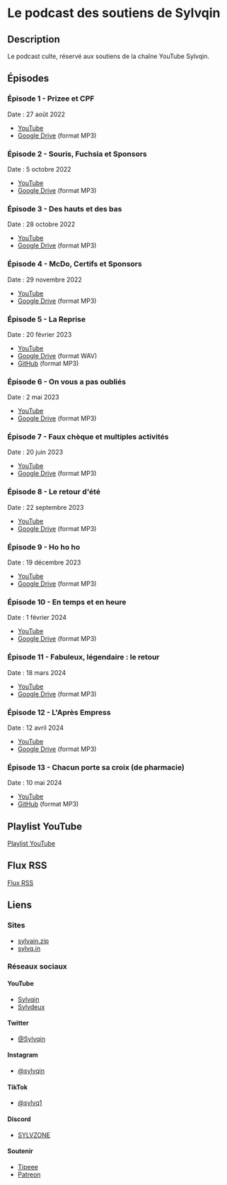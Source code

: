 # Le podcast des soutiens de Sylvqin

## Description

Le podcast culte, réservé aux soutiens de la chaîne YouTube Sylvqin.

## Épisodes

### Épisode 1 - Prizee et CPF

Date : 27 août 2022

- [YouTube](https://www.youtube.com/watch?v=j5BcqfIpnTM)
- [Google Drive](https://drive.google.com/file/d/11MgJIPaUJDncHX9ZMIXiVeSAjqcud6Ux/view) (format MP3)

### Épisode 2 - Souris, Fuchsia et Sponsors

Date : 5 octobre 2022

- [YouTube](https://www.youtube.com/watch?v=_YPl3frkB_8)
- [Google Drive](https://drive.google.com/file/d/1DbpzaXYlJAJZSLRet6flh23E-y-ZlJxI/view) (format MP3)

### Épisode 3 - Des hauts et des bas

Date : 28 octobre 2022

- [YouTube](https://www.youtube.com/watch?v=j-qRoML7Ibw)
- [Google Drive](https://drive.google.com/file/d/1bfF-nDhvn-LH-oKe3bSwLQgoQTjdRfux/view) (format MP3)

### Épisode 4 - McDo, Certifs et Sponsors

Date : 29 novembre 2022

- [YouTube](https://www.youtube.com/watch?v=-eW0SJe2B3U)
- [Google Drive](https://drive.google.com/file/d/1RQpD7tfocO5WPOcWysaOuRFdc7QYlXIO/view) (format MP3)

### Épisode 5 - La Reprise

Date : 20 février 2023

- [YouTube](https://www.youtube.com/watch?v=a5cDwzh55CY)
- [Google Drive](https://drive.google.com/file/d/1xhRArqN7mRI_Tmqq_05Sx9xJA8vIG8pr/view) (format WAV)
- [GitHub](https://raw.githubusercontent.com/ArmandDelessert/ArmandDelessert.github.io/master/RssFeed/Sylvquin/Files/%C3%89pisode_5.mp3) (format MP3)

### Épisode 6 - On vous a pas oubliés

Date : 2 mai 2023

- [YouTube](https://www.youtube.com/watch?v=-IERxQW_JOA)
- [Google Drive](https://drive.google.com/file/d/1AMWeQBaT5basVB_fi6WnPHOjIn0Atyqk/view) (format MP3)

### Épisode 7 - Faux chèque et multiples activités

Date : 20 juin 2023

- [YouTube](https://www.youtube.com/watch?v=2S1z0XA5ytg)
- [Google Drive](https://drive.google.com/file/d/1_k69yxIQgA3q4wcqmSCgNeq4r2KrbZl1/view) (format MP3)

### Épisode 8 - Le retour d'été

Date : 22 septembre 2023

- [YouTube](https://www.youtube.com/watch?v=MvEJv101MDE)
- [Google Drive](https://drive.google.com/file/d/16s9l1WMtHfSryYqJ-Ao6R4QKXass3H9A/view) (format MP3)

### Épisode 9 - Ho ho ho

Date : 19 décembre 2023

- [YouTube](https://www.youtube.com/watch?v=vFOoKbhGX80)
- [Google Drive](https://drive.google.com/file/d/1ZOSQR4hp63bbqTj6lodzaWmN6QNm6eIU/view) (format MP3)

### Épisode 10 - En temps et en heure

Date : 1 février 2024

- [YouTube](https://www.youtube.com/watch?v=6pGrB0WfqFk)
- [Google Drive](https://drive.google.com/file/d/1bT0LHtE1FGwMZeW9mwX9ciUdfp4lVMzw/view) (format MP3)

### Épisode 11 - Fabuleux, légendaire : le retour

Date : 18 mars 2024

- [YouTube](https://www.youtube.com/watch?v=VUa9mCbcWBk)
- [Google Drive](https://drive.google.com/file/d/1hiEStiirukKMCpnzowEKd308MOu2d71C/view) (format MP3)

### Épisode 12 - L'Après Empress

Date : 12 avril 2024

- [YouTube](https://www.youtube.com/watch?v=GtbQ4QEPoNE)
- [Google Drive](https://drive.google.com/file/d/1dZA2H5l77jl-apZ2oE5Bor474yo6RCso/view) (format MP3)

### Épisode 13 - Chacun porte sa croix (de pharmacie)

Date : 10 mai 2024

- [YouTube](https://www.youtube.com/watch?v=rGnK9A8veL4)
- [GitHub](https://raw.githubusercontent.com/ArmandDelessert/ArmandDelessert.github.io/master/RssFeed/Sylvquin/Files/%C3%89pisode_12.mp3) (format MP3)

## Playlist YouTube

[Playlist YouTube](https://www.youtube.com/playlist?list=PLU0vpugYYFUrtBnjxPAZFRKKG89RqgKUm)

## Flux RSS

[Flux RSS](https://ArmandDelessert.github.io/RssFeed/Sylvquin/Podcast.xml)

## Liens

### Sites

- [sylvain.zip](https://sylvain.zip/)
- [sylvq.in](https://sylvq.in/)

### Réseaux sociaux

#### YouTube

- [Sylvqin](https://www.youtube.com/sylvqin)
- [Sylvdeux](https://www.youtube.com/@administrateur)

#### Twitter

- [@Sylvqin](https://www.twitter.com/sylvqin)

#### Instagram

- [@sylvqin](https://www.instagram.com/sylvqin)

#### TikTok

- [@sylvq1](https://www.tiktok.com/@sylvq1)

#### Discord

- [SYLVZONE](https://www.discord.com/invite/MrQYQRV9F5)

#### Soutenir

- [Tipeee](https://fr.tipeee.com/sylvqin)
- [Patreon](https://www.patreon.com/Sylvqin)
